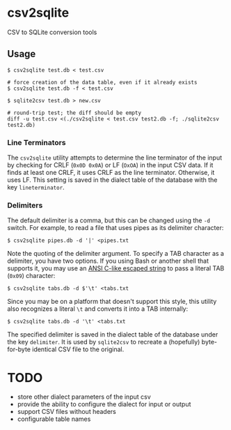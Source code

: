 # csv2sqlite
CSV to SQLite conversion tools

## Usage
```
$ csv2sqlite test.db < test.csv

# force creation of the data table, even if it already exists
$ csv2sqlite test.db -f < test.csv

$ sqlite2csv test.db > new.csv

# round-trip test; the diff should be empty
diff -u test.csv <(./csv2sqlite < test.csv test2.db -f; ./sqlite2csv test2.db)
```

### Line Terminators

The `csv2sqlite` utility attempts to determine the line
terminator of the input by checking for CRLF (`0x0D 0x0A`)
or LF (`OxOA`) in the input CSV data. If it finds at least one
CRLF, it uses CRLF as the line terminator. Otherwise, it uses
LF. This setting is saved in the dialect table of the database
with the key `lineterminator`.

### Delimiters

The default delimiter is a comma, but this can be changed
using the `-d` switch. For example, to read a file that uses
pipes as its delimiter character:

```
$ csv2sqlite pipes.db -d '|' <pipes.txt
```

Note the quoting of the delimiter argument. To specify a TAB
character as a delimiter, you have two options. If you using Bash or another shell that supports it, you may use an [ANSI
C-like escaped string][escaped-string] to pass a literal TAB
(`0x09`) character:

```
$ csv2sqlite tabs.db -d $'\t' <tabs.txt
```

Since you may be on a platform that doesn't support this
style, this utility also recognizes a literal `\t` and
converts it into a TAB internally:

```
$ csv2sqlite tabs.db -d '\t' <tabs.txt
```

The specified delimiter is saved in the dialect table of the
database under the key `delimiter`. It is used by `sqlite2csv`
to recreate a (hopefully) byte-for-byte identical CSV file to
the original.


# TODO
- store other dialect parameters of the input csv
- provide the ability to configure the dialect for input or output
- support CSV files without headers
- configurable table names

[escaped-string]: http://wiki.bash-hackers.org/syntax/quoting#ansi_c_like_strings
